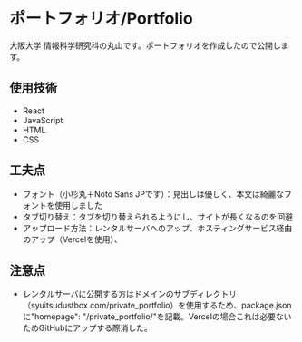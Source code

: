 # ポートフォリオ/Portfolio

大阪大学 情報科学研究科の丸山です。ポートフォリオを作成したので公開します。

## 使用技術
- React
- JavaScript
- HTML
- CSS

## 工夫点
- フォント（小杉丸＋Noto Sans JPです）：見出しは優しく、本文は綺麗なフォントを使用しました
- タブ切り替え：タブを切り替えられるようにし、サイトが長くなるのを回避
- アップロード方法：レンタルサーバへのアップ、ホスティングサービス経由のアップ（Vercelを使用）、

## 注意点
- レンタルサーバに公開する方はドメインのサブディレクトリ（syuitsudustbox.com/private_portfolio）を使用するため、package.jsonに"homepage": "/private_portfolio/"を記載。Vercelの場合これは必要ないためGitHubにアップする際消した。
